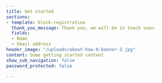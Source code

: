 ```yaml
---
title: Get started
sections:
- template: block-registration
  thank_you_message: Thank you, we will be in touch soon.
  fields:
  - Name
  - Email address
header_image: "/uploads/about-how-0-banner-2.jpg"
content: Some getting started content
show_sub_navigation: false
password_protected: false

---
```

